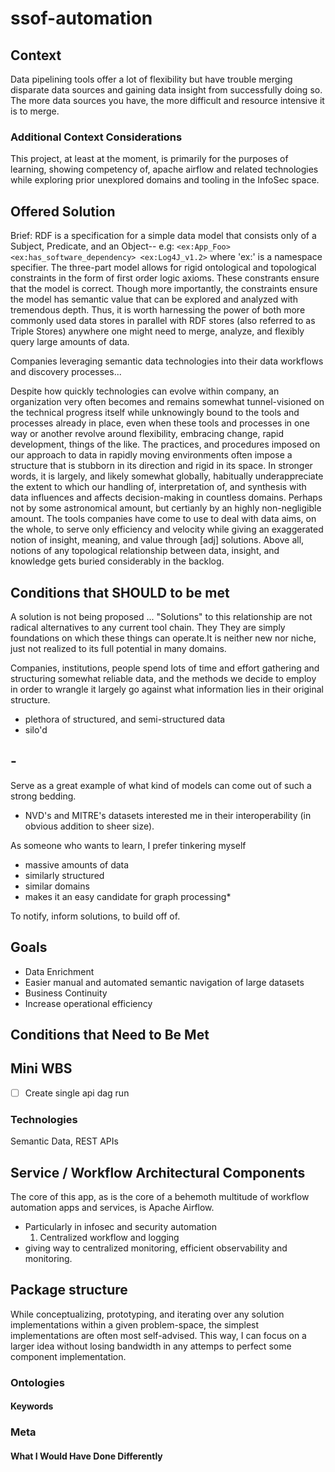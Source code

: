 # ssof-automation

## Context

Data pipelining tools offer a lot of flexibility but have trouble merging disparate data sources and gaining data insight from successfully doing so. The more data sources you have, the more difficult and resource intensive it is to merge.

### Additional Context Considerations

This project, at least at the moment, is primarily for the purposes of learning, showing competency of, apache airflow and related technologies while exploring prior unexplored domains and tooling in the InfoSec space.

## Offered Solution

Brief: RDF is a specification for a simple data model that consists only of a Subject, Predicate, and an Object-- e.g:
```<ex:App_Foo> <ex:has_software_dependency> <ex:Log4J_v1.2>```
where 'ex:' is a namespace specifier. The three-part model allows for rigid ontological and topological constraints in the form of first order logic axioms. These constrants ensure that the model is correct. Though more importantly, the constraints ensure the model has semantic value that can be explored and analyzed with tremendous depth. Thus, it is worth harnessing the power of both more commonly used data stores in parallel with RDF stores (also referred to as Triple Stores) anywhere one might need to merge, analyze, and flexibly query large amounts of data.

Companies leveraging semantic data technologies into their data workflows and discovery processes...

Despite how quickly technologies can evolve within company, an organization very often becomes and remains somewhat tunnel-visioned on the technical progress itself while unknowingly bound to the tools and processes already in place, even when these tools and processes in one way or another revolve around flexibility, embracing change, rapid development, things of the like. The practices, and procedures imposed on our approach to data in rapidly moving environments often impose a structure that is stubborn in its direction and rigid in its space. In stronger words, it is largely, and likely somewhat globally, habitually underappreciate the extent to which our handling of, interpretation of, and synthesis with data influences and affects decision-making in countless domains. Perhaps not by some astronomical amount, but certianly by an highly non-negligible amount. The tools companies have come to use to deal with data aims, on the whole, to serve only efficiency and velocity while giving an exaggerated notion of insight, meaning, and value through [adj] solutions. Above all, notions of any topological relationship between data, insight, and knowledge gets buried considerably in the backlog.

## Conditions that SHOULD to be met

<!-- A recognition that data often has more semantic value before it rockets into processing and interpretation land is the launchpad for any discussion on or demonstration of how to  -->
A solution is not being proposed ...
"Solutions" to this relationship are not radical alternatives to any current tool chain. They  They are simply foundations on which these things can operate.It is neither new nor niche, just not realized to its full potential in many domains. 


Companies, institutions, people spend lots of time and effort gathering and structuring somewhat reliable data, and the methods we decide to employ in order to wrangle it largely go against what information lies in their original structure.

- plethora of structured, and semi-structured data
- silo'd

## -

Serve as a great example of what kind of models can come out of such a strong bedding.

- NVD's and MITRE's datasets interested me in their interoperability (in obvious addition to sheer size).

As someone who wants to learn, I prefer tinkering myself

- massive amounts of data
- similarly structured
- similar domains
- makes it an easy candidate for graph processing*

To notify, inform solutions, to build off of.

## Goals

- Data Enrichment
- Easier manual and automated semantic navigation of large datasets
- Business Continuity
- Increase operational efficiency

## Conditions that Need to Be Met

## Mini WBS

- [ ] Create single api dag run

### Technologies

Semantic Data, REST APIs

## Service / Workflow Architectural Components

The core of this app, as is the core of a behemoth multitude of workflow automation apps and services, is Apache Airflow.

- Particularly in infosec and security automation
  1. Centralized workflow and logging
- giving way to centralized monitoring, efficient observability and monitoring.

## Package structure

While conceptualizing, prototyping, and iterating over any solution implementations within a given problem-space, the simplest implementations are often most self-advised. This way, I can focus on a larger idea without losing bandwidth in any attemps to perfect some component implementation.

### Ontologies

#### Keywords

### Meta

#### What I Would Have Done Differently
